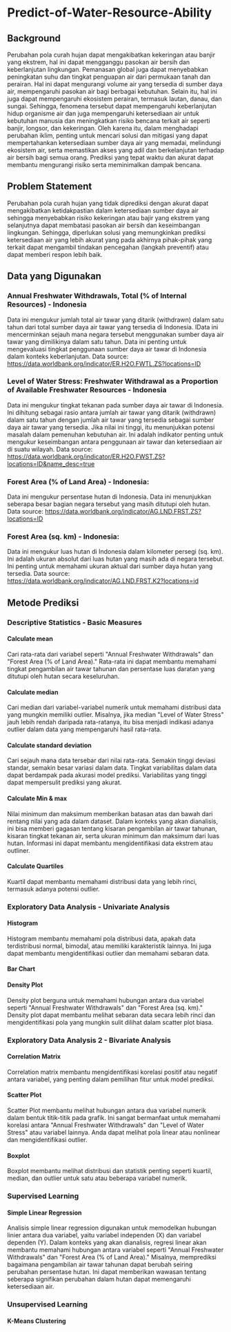 # Predict-of-Water-Resource-Ability

## Background
Perubahan pola curah hujan dapat mengakibatkan kekeringan atau banjir yang ekstrem, hal ini dapat mengganggu pasokan air bersih dan keberlanjutan lingkungan.  Pemanasan global juga dapat menyebabkan peningkatan suhu dan tingkat penguapan air dari permukaan tanah dan perairan. Hal ini dapat mengurangi volume air yang tersedia di sumber daya air, mempengaruhi pasokan air bagi berbagai kebutuhan. Selain itu, hal ini juga dapat mempengaruhi ekosistem perairan, termasuk lautan, danau, dan sungai. Sehingga, fenomena tersebut dapat mempengaruhi keberlanjutan hidup organisme air dan juga mempengaruhi ketersediaan air untuk kebutuhan manusia dan  meningkatkan risiko bencana terkait air seperti banjir, longsor, dan kekeringan. 
Oleh karena itu, dalam menghadapi perubahan iklim, penting untuk mencari solusi dan mitigasi yang dapat mempertahankan ketersediaan sumber daya air yang memadai, melindungi ekosistem air, serta memastikan akses yang adil dan berkelanjutan terhadap air bersih bagi semua orang. Prediksi yang tepat waktu dan akurat dapat membantu mengurangi risiko serta meminimalkan dampak bencana.

## Problem Statement
Perubahan pola curah hujan yang tidak diprediksi dengan akurat dapat mengakibatkan ketidakpastian dalam ketersediaan sumber daya air sehingga menyebabkan risiko kekeringan atau bajir yang ekstrem yang selanjutnya dapat membatasi pasokan air bersih dan keseimbangan lingkungan. Sehingga, diperlukan solusi yang memungkinkan prediksi ketersediaan air yang lebih akurat yang pada akhirnya pihak-pihak yang terkait dapat mengambil tindakan pencegahan (langkah preventif) atau dapat memberi respon lebih baik.

## Data yang Digunakan
### Annual Freshwater Withdrawals, Total (% of Internal Resources) - Indonesia
Data ini mengukur jumlah total air tawar yang ditarik (withdrawn) dalam satu tahun dari total sumber daya air tawar yang tersedia di Indonesia. IData ini mencerminkan sejauh mana negara tersebut menggunakan sumber daya air tawar yang dimilikinya dalam satu tahun. Data ini penting untuk mengevaluasi tingkat penggunaan sumber daya air tawar di Indonesia dalam konteks keberlanjutan. Data source: https://data.worldbank.org/indicator/ER.H2O.FWTL.ZS?locations=ID
### Level of Water Stress: Freshwater Withdrawal as a Proportion of Available Freshwater Resources - Indonesia
Data ini mengukur tingkat tekanan pada sumber daya air tawar di Indonesia. Ini dihitung sebagai rasio antara jumlah air tawar yang ditarik (withdrawn) dalam satu tahun dengan jumlah air tawar yang tersedia sebagai sumber daya air tawar yang tersedia. Jika nilai ini tinggi, itu menunjukkan potensi masalah dalam pemenuhan kebutuhan air. Ini adalah indikator penting untuk mengukur keseimbangan antara penggunaan air tawar dan ketersediaan air di suatu wilayah.
Data source: https://data.worldbank.org/indicator/ER.H2O.FWST.ZS?locations=ID&name_desc=true
### Forest Area (% of Land Area) - Indonesia:
Data ini mengukur persentase hutan di Indonesia. Data ini menunjukkan seberapa besar bagian negara tersebut yang masih ditutupi oleh hutan. Data source: https://data.worldbank.org/indicator/AG.LND.FRST.ZS?locations=ID
### Forest Area (sq. km) - Indonesia:
Data ini mengukur luas hutan di Indonesia dalam kilometer persegi (sq. km). Ini adalah ukuran absolut dari luas hutan yang masih ada di negara tersebut. Ini penting untuk memahami ukuran aktual dari sumber daya hutan yang tersedia. Data source: https://data.worldbank.org/indicator/AG.LND.FRST.K2?locations=id

## Metode Prediksi
### Descriptive Statistics - Basic Measures
#### Calculate mean
Cari rata-rata dari variabel seperti "Annual Freshwater Withdrawals" dan "Forest Area (% of Land Area)." Rata-rata ini dapat membantu memahami tingkat pengambilan air tawar tahunan dan persentase luas daratan yang ditutupi oleh hutan secara keseluruhan.
#### Calculate median
Cari median dari variabel-variabel numerik untuk memahami distribusi data yang mungkin memiliki outlier. Misalnya, jika median "Level of Water Stress" jauh lebih rendah daripada rata-ratanya, itu bisa menjadi indikasi adanya outlier dalam data yang mempengaruhi hasil rata-rata.
#### Calculate standard deviation
Cari sejauh mana data tersebar dari nilai rata-rata. Semakin tinggi deviasi standar, semakin besar variasi dalam data. Tingkat variabilitas dalam data dapat berdampak pada akurasi model prediksi. Variabilitas yang tinggi dapat mempersulit prediksi yang akurat.
#### Calculate Min & max
Nilai minimum dan maksimum memberikan batasan atas dan bawah dari rentang nilai yang ada dalam dataset. Dalam konteks yang akan dianalisis, ini bisa memberi gagasan tentang kisaran pengambilan air tawar tahunan, kisaran tingkat tekanan air, serta ukuran minimum dan maksimum dari luas hutan. Informasi ini dapat membantu mengidentifikasi data ekstrem atau outliner.
#### Calculate Quartiles
Kuartil dapat membantu memahami distribusi data yang lebih rinci, termasuk adanya potensi outlier.
### Exploratory Data Analysis - Univariate Analysis
#### Histogram
Histogram membantu memahami pola distribusi data, apakah data terdistribusi normal, bimodal, atau memiliki karakteristik lainnya. Ini juga dapat membantu mengidentifikasi outlier dan memahami sebaran data.
#### Bar Chart
#### Density Plot
Density plot berguna untuk memahami hubungan antara dua variabel seperti "Annual Freshwater Withdrawals" dan "Forest Area (sq. km)." Density plot dapat membantu melihat sebaran data secara lebih rinci dan mengidentifikasi pola yang mungkin sulit dilihat dalam scatter plot biasa.
### Exploratory Data Analysis 2 - Bivariate Analysis
#### Correlation Matrix
Correlation matrix membantu mengidentifikasi korelasi positif atau negatif antara variabel, yang penting dalam pemilihan fitur untuk model prediksi.
#### Scatter Plot
Scatter Plot membantu melihat hubungan antara dua variabel numerik dalam bentuk titik-titik pada grafik. Ini sangat bermanfaat untuk memahami korelasi antara "Annual Freshwater Withdrawals" dan "Level of Water Stress" atau variabel lainnya. Anda dapat melihat pola linear atau nonlinear dan mengidentifikasi outlier.
#### Boxplot
Boxplot membantu melihat distribusi dan statistik penting seperti kuartil, median, dan outlier untuk satu atau beberapa variabel numerik.
### Supervised Learning
#### Simple Linear Regression
Analisis simple linear regression digunakan untuk memodelkan hubungan linier antara dua variabel, yaitu variabel independen (X) dan variabel dependen (Y). Dalam konteks yang akan dianalisis, regresi linear akan membantu memahami hubungan antara variabel seperti "Annual Freshwater Withdrawals" dan "Forest Area (% of Land Area)." Misalnya, memprediksi bagaimana pengambilan air tawar tahunan dapat berubah seiring perubahan persentase hutan. Ini dapat memberikan wawasan tentang seberapa signifikan perubahan dalam hutan dapat memengaruhi ketersediaan air.
### Unsupervised Learning
#### K-Means Clustering
